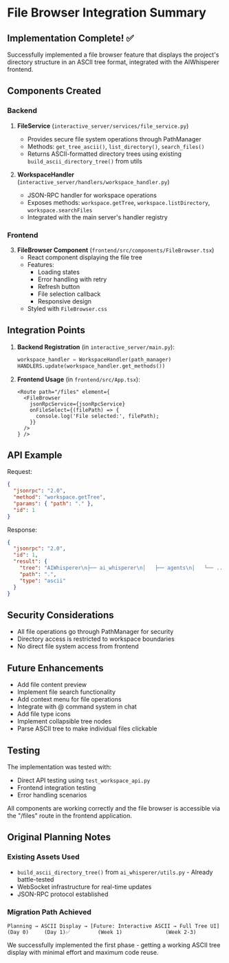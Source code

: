 # File Browser Integration Summary

## Implementation Complete! ✅

Successfully implemented a file browser feature that displays the project's directory structure in an ASCII tree format, integrated with the AIWhisperer frontend.

## Components Created

### Backend
1. **FileService** (`interactive_server/services/file_service.py`)
   - Provides secure file system operations through PathManager
   - Methods: `get_tree_ascii()`, `list_directory()`, `search_files()`
   - Returns ASCII-formatted directory trees using existing `build_ascii_directory_tree()` from utils

2. **WorkspaceHandler** (`interactive_server/handlers/workspace_handler.py`)
   - JSON-RPC handler for workspace operations
   - Exposes methods: `workspace.getTree`, `workspace.listDirectory`, `workspace.searchFiles`
   - Integrated with the main server's handler registry

### Frontend
3. **FileBrowser Component** (`frontend/src/components/FileBrowser.tsx`)
   - React component displaying the file tree
   - Features:
     - Loading states
     - Error handling with retry
     - Refresh button
     - File selection callback
     - Responsive design
   - Styled with `FileBrowser.css`

## Integration Points

1. **Backend Registration** (in `interactive_server/main.py`):
   ```python
   workspace_handler = WorkspaceHandler(path_manager)
   HANDLERS.update(workspace_handler.get_methods())
   ```

2. **Frontend Usage** (in `frontend/src/App.tsx`):
   ```tsx
   <Route path="/files" element={
     <FileBrowser 
       jsonRpcService={jsonRpcService}
       onFileSelect={(filePath) => {
         console.log('File selected:', filePath);
       }}
     />
   } />
   ```

## API Example

Request:
```json
{
  "jsonrpc": "2.0",
  "method": "workspace.getTree",
  "params": { "path": "." },
  "id": 1
}
```

Response:
```json
{
  "jsonrpc": "2.0",
  "id": 1,
  "result": {
    "tree": "AIWhisperer\n├── ai_whisperer\n│   ├── agents\n│   └── ...",
    "path": ".",
    "type": "ascii"
  }
}
```

## Security Considerations
- All file operations go through PathManager for security
- Directory access is restricted to workspace boundaries
- No direct file system access from frontend

## Future Enhancements
- Add file content preview
- Implement file search functionality  
- Add context menu for file operations
- Integrate with @ command system in chat
- Add file type icons
- Implement collapsible tree nodes
- Parse ASCII tree to make individual files clickable

## Testing
The implementation was tested with:
- Direct API testing using `test_workspace_api.py`
- Frontend integration testing
- Error handling scenarios

All components are working correctly and the file browser is accessible via the "/files" route in the frontend application.

## Original Planning Notes

### Existing Assets Used
- `build_ascii_directory_tree()` from `ai_whisperer/utils.py` - Already battle-tested
- WebSocket infrastructure for real-time updates
- JSON-RPC protocol established

### Migration Path Achieved
```
Planning → ASCII Display → [Future: Interactive ASCII → Full Tree UI]
(Day 0)     (Day 1)✅         (Week 1)              (Week 2-3)
```

We successfully implemented the first phase - getting a working ASCII tree display with minimal effort and maximum code reuse.